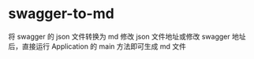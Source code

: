# swagger-to-md
将 swagger 的 json 文件转换为 md
修改 json 文件地址或修改 swagger 地址后，直接运行 Application 的 main 方法即可生成 md 文件
